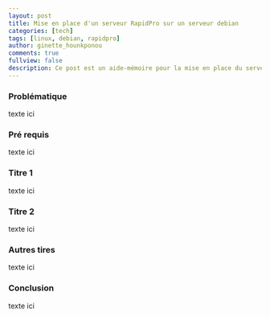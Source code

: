 ```yaml
---
layout: post
title: Mise en place d'un serveur RapidPro sur un serveur debian
categories: [tech]
tags: [linux, debian, rapidpro]
author: ginette_hounkponou
comments: true
fullview: false
description: Ce post est un aide-mémoire pour la mise en place du serveur rapidpro sur un serveur debian
---
```


### Problématique
texte ici

### Pré requis
texte ici

### Titre 1
texte ici

### Titre 2
texte ici

### Autres tires
texte ici

### Conclusion 
texte ici